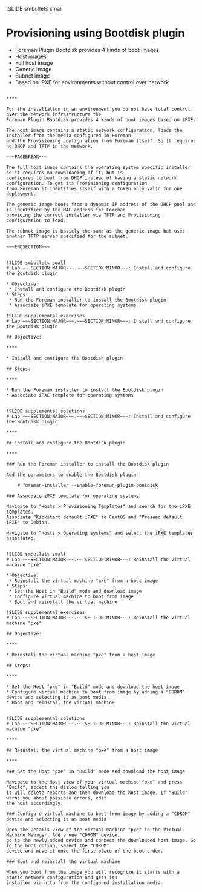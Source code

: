 !SLIDE smbullets small
# Provisioning using Bootdisk plugin

* Foreman Plugin Bootdisk provides 4 kinds of boot images
 * Host images
 * Full host image
 * Generic image
 * Subnet image
* Based on iPXE for environments without control over network

~~~SECTION:handouts~~~

****

For the installation in an environment you do not have total control over the network infrastructure the
Foreman Plugin Bootdisk provides 4 kinds of boot images based on iPXE.

The host image contains a static network configuration, loads the installer from the media configured in Foreman
and the Provisioning configuration from Foreman itself. So it requires no DHCP and TFTP in the network.

~~~PAGEBREAK~~~

The full host image contains the operating system specific installer so it requires no downloading of it, but is
configured to boot from DHCP instead of having a static network configuration. To get its Provisioning configuration
from Foreman it identifies itself with a token only valid for one deployment.

The generic image boots from a dynamic IP address of the DHCP pool and is identified by the MAC address for Foreman
providing the correct installer via TFTP and Provisioning configuration to load.

The subnet image is basicly the same as the generic image but uses another TFTP server specified for the subnet.

~~~ENDSECTION~~~


!SLIDE smbullets small
# Lab ~~~SECTION:MAJOR~~~.~~~SECTION:MINOR~~~: Install and configure the Bootdisk plugin

* Objective:
 * Install and configure the Bootdisk plugin
* Steps:
 * Run the Foreman installer to install the Bootdisk plugin
 * Associate iPXE template for operating systems

!SLIDE supplemental exercises
# Lab ~~~SECTION:MAJOR~~~.~~~SECTION:MINOR~~~: Install and configure the Bootdisk plugin

## Objective:

****

* Install and configure the Bootdisk plugin

## Steps:

****

* Run the Foreman installer to install the Bootdisk plugin
* Associate iPXE template for operating systems


!SLIDE supplemental solutions
# Lab ~~~SECTION:MAJOR~~~.~~~SECTION:MINOR~~~: Install and configure the Bootdisk plugin

****

## Install and configure the Bootdisk plugin

****

### Run the Foreman installer to install the Bootdisk plugin

Add the parameters to enable the Bootdisk plugin

    # foreman-installer --enable-foreman-plugin-bootdisk

### Associate iPXE template for operating systems

Navigate to "Hosts > Provisioning Templates" and search for the iPXE templates.
Associate "Kickstart default iPXE" to CentOS and "Preseed default iPXE" to Debian.

Navigate to "Hosts > Operating systems" and select the iPXE templates associated.


!SLIDE smbullets small
# Lab ~~~SECTION:MAJOR~~~.~~~SECTION:MINOR~~~: Reinstall the virtual machine "pxe"

* Objective:
 * Reinstall the virtual machine "pxe" from a host image
* Steps:
 * Set the Host in "Build" mode and download image
 * Configure virtual machine to boot from image
 * Boot and reinstall the virtual machine

!SLIDE supplemental exercises
# Lab ~~~SECTION:MAJOR~~~.~~~SECTION:MINOR~~~: Reinstall the virtual machine "pxe"

## Objective:

****

* Reinstall the virtual machine "pxe" from a host image

## Steps:

****

* Set the Host "pxe" in "Build" mode and download the host image
* Configure virtual machine to boot from image by adding a "CDROM" device and selecting it as boot media
* Boot and reinstall the virtual machine


!SLIDE supplemental solutions
# Lab ~~~SECTION:MAJOR~~~.~~~SECTION:MINOR~~~: Reinstall the virtual machine "pxe"

****

## Reinstall the virtual machine "pxe" from a host image

****

### Set the Host "pxe" in "Build" mode and download the host image

Navigate to the Host view of your virtual machine "pxe" and press "Build", accept the dialog telling you
it will delete reports and then download the host image. If "Build" warns you about possible errors, edit
the host accordingly.

### Configure virtual machine to boot from image by adding a "CDROM" device and selecting it as boot media

Open the Details view of the virtual machine "pxe" in the Virtual Machine Manager. Add a new "CDROM" device,
go to the newly added device and connect the downloaded host image. Go to the boot option, select the "CDROM"
device and move it onto the first place of the boot order.

### Boot and reinstall the virtual machine

When you boot from the image you will recognize it starts with a static network configuration and gets its
installer via http from the configured installation media.
